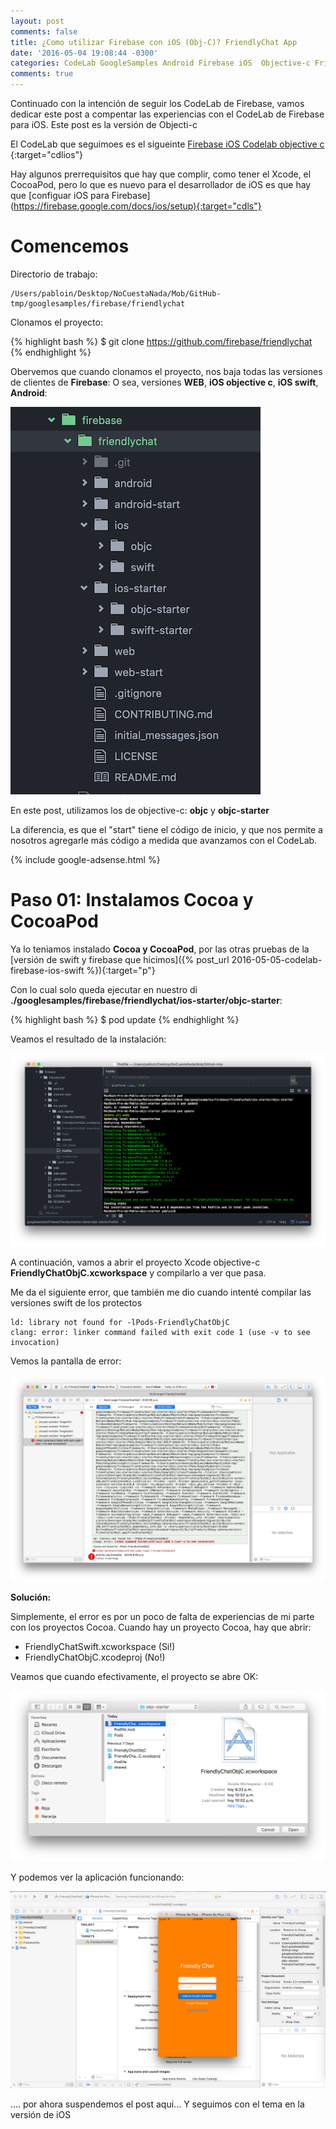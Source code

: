 ```yaml
---
layout: post
comments: false
title: ¿Como utilizar Firebase con iOS (Obj-C)? FriendlyChat App
date: '2016-05-04 19:08:44 -0300'
categories: CodeLab GoogleSamples Android Firebase iOS  Objective-c FriendlyChat
comments: true
---
```


Continuado con la intención de seguir los CodeLab de Firebase, vamos dedicar este post a compentar las experiencias con el CodeLab de Firebase para iOS. Este post es la versión de Objecti-c

El CodeLab que seguimoes es el sigueinte [Firebase iOS Codelab objective c](https://codelabs.developers.google.com/codelabs/firebase-ios-objc/index.html?index=..%2F..%2Findex) {:target="cdlios"}

Hay algunos prerrequisitos que hay que complir, como tener el Xcode, el CocoaPod, pero lo que es nuevo para el desarrollador de iOS es que hay que [configuar iOS para Firebase] (<https://firebase.google.com/docs/ios/setup){:target="cdls"}>

# Comencemos

Directorio de trabajo:

```
/Users/pabloin/Desktop/NoCuestaNada/Mob/GitHub-tmp/googlesamples/firebase/friendlychat
```

Clonamos el proyecto:

{% highlight bash %}
$ git clone https://github.com/firebase/friendlychat
{% endhighlight %}

Obervemos que cuando clonamos el proyecto, nos baja todas las versiones de clientes de **Firebase**: O sea, versiones **WEB**, **iOS objective c**, **iOS swift**, **Android**:

![Firebase screenshot](/assets/post_012_img1.png)

En este post, utilizamos los de objective-c: **objc** y **objc-starter**

La diferencia, es que el "start" tiene el código de inicio, y que nos permite a nosotros agregarle más código a medida que avanzamos con el CodeLab.

{% include google-adsense.html %}<br>

# Paso 01: Instalamos Cocoa y CocoaPod

Ya lo teniamos instalado **Cocoa y CocoaPod**, por las otras pruebas de la [versión de swift y firebase que hicimos]({% post_url 2016-05-05-codelab-firebase-ios-swift %}){:target="p"}

Con lo cual solo queda ejecutar en nuestro di **./googlesamples/firebase/friendlychat/ios-starter/objc-starter**:

{% highlight bash %} $ pod update {% endhighlight %}

Veamos el resultado de la instalación:

![Firebase en iOS con Objecti-c](/assets/post_012_img2.png)

A continuación, vamos a abrir el proyecto Xcode objective-c **FriendlyChatObjC.xcworkspace** y compilarlo a ver que pasa.

Me da el siguiente error, que también me dio cuando intenté compilar las versiones swift de los protectos

```
ld: library not found for -lPods-FriendlyChatObjC
clang: error: linker command failed with exit code 1 (use -v to see invocation)
```

Vemos la pantalla de error:

![Firebase en iOS con Objective-c](/assets/post_012_img3.png)

**Solución:**

Simplemente, el error es por un poco de falta de experiencias de mi parte con los proyectos Cocoa. Cuando hay un proyecto Cocoa, hay que abrir:

- FriendlyChatSwift.xcworkspace (Si!)
- FriendlyChatObjC.xcodeproj (No!)

Veamos que cuando efectivamente, el proyecto se abre OK:

![Firebase en iOS con Objective-c](/assets/post_012_img4.png)

Y podemos ver la aplicación funcionando:

![Firebase en iOS con Objective-c](/assets/post_012_img5.png)

.... por ahora suspendemos el post aqui... Y seguimos con el tema en la versión de iOS
